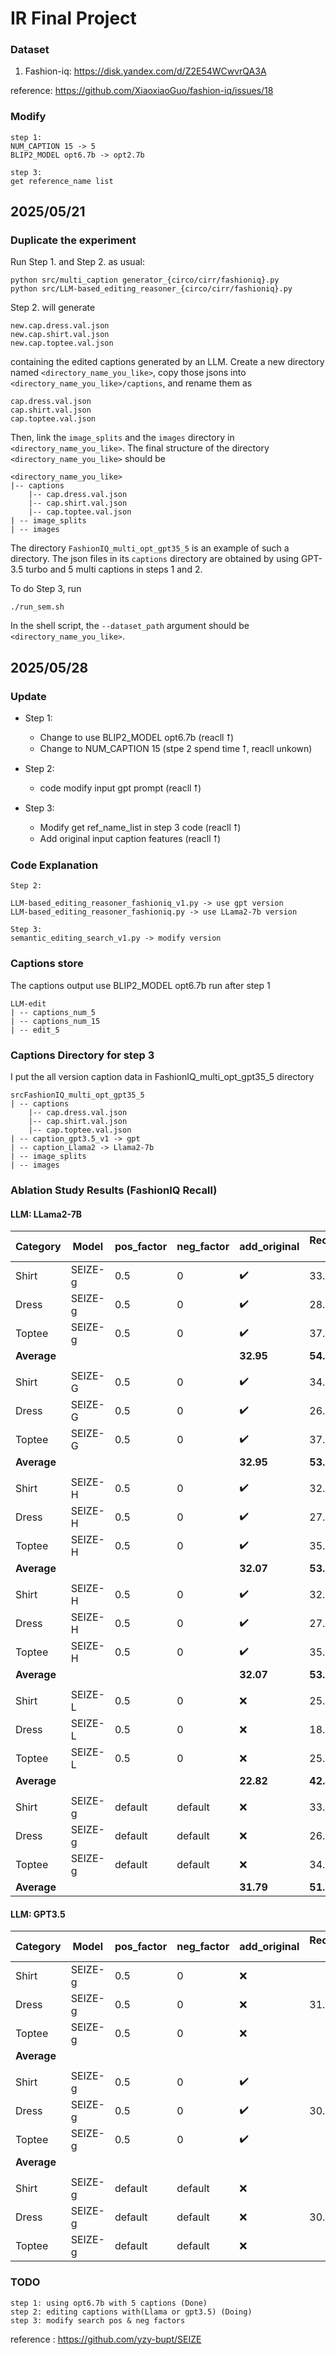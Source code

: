 # IR Final Project

### Dataset 
1. Fashion-iq: https://disk.yandex.com/d/Z2E54WCwvrQA3A

reference: https://github.com/XiaoxiaoGuo/fashion-iq/issues/18

### Modify
    step 1:
    NUM_CAPTION 15 -> 5
    BLIP2_MODEL opt6.7b -> opt2.7b

    step 3:
    get reference_name list

## 2025/05/21
### Duplicate the experiment
Run Step 1. and Step 2. as usual:
```
python src/multi_caption generator_{circo/cirr/fashioniq}.py
python src/LLM-based_editing_reasoner_{circo/cirr/fashioniq}.py
```

Step 2. will generate
```
new.cap.dress.val.json
new.cap.shirt.val.json
new.cap.toptee.val.json
```
containing the edited captions generated by an LLM. Create a new directory named `<directory_name_you_like>`, copy those jsons into
`<directory_name_you_like>/captions`, and rename them as
```
cap.dress.val.json
cap.shirt.val.json
cap.toptee.val.json
```

Then, link the `image_splits` and the `images` directory in `<directory_name_you_like>`. The final structure of the directory `<directory_name_you_like>` should be
```
<directory_name_you_like>
|-- captions
    |-- cap.dress.val.json
    |-- cap.shirt.val.json
    |-- cap.toptee.val.json
| -- image_splits
| -- images
```
The directory `FashionIQ_multi_opt_gpt35_5` is an example of such a directory. The json files in its `captions` directory are obtained by using GPT-3.5 turbo and 5 multi captions in steps 1 and 2. 

To do Step 3, run
```
./run_sem.sh
```
In the shell script, the `--dataset_path` argument should be `<directory_name_you_like>`.

## 2025/05/28

### Update
- Step 1:
    - Change to use BLIP2_MODEL opt6.7b (reacll ⭡)
    - Change to NUM_CAPTION 15 (stpe 2 spend time ⭡, reacll unkown)

- Step 2:
    - code modify input gpt prompt (reacll ⭡)

- Step 3:  
    - Modify get ref_name_list in step 3 code (reacll ⭡)
    - Add original input caption features (reacll ⭡)


### Code Explanation
    Step 2:

    LLM-based_editing_reasoner_fashioniq_v1.py -> use gpt version
    LLM-based_editing_reasoner_fashioniq.py -> use LLama2-7b version

    Step 3:
    semantic_editing_search_v1.py -> modify version

### Captions store
The captions output use BLIP2_MODEL opt6.7b run after step 1 
```
LLM-edit
| -- captions_num_5
| -- captions_num_15
| -- edit_5
```

### Captions Directory for step 3
I put the all version caption data in FashionIQ_multi_opt_gpt35_5 directory
```
srcFashionIQ_multi_opt_gpt35_5
| -- captions
    |-- cap.dress.val.json
    |-- cap.shirt.val.json
    |-- cap.toptee.val.json
| -- caption_gpt3.5_v1 -> gpt 
| -- caption_Llama2 -> Llama2-7b
| -- image_splits
| -- images
```

### Ablation Study Results (FashionIQ Recall)

#### LLM: LLama2-7B
| Category | Model | pos_factor | neg_factor | add_original| Recall@10 (%) | Recall@50(%) |
|----|---|------|---|---|--------|--------|
| Shirt | SEIZE-g | 0.5 | 0 | ✔️ | 33.32 | 52.60 |
| Dress | SEIZE-g | 0.5 | 0 | ✔️ | 28.06 | 50.27 |
| Toptee | SEIZE-g | 0.5 | 0 | ✔️ | 37.48 | 59.15 |
| **Average** | | | | **32.95** | **54.01** |
| | | | | | | |
| Shirt | SEIZE-G | 0.5 | 0 | ✔️ | 34.59 | 52.75 |
| Dress | SEIZE-G | 0.5 | 0 | ✔️ | 26.82 | 48.83 |
| Toptee | SEIZE-G | 0.5 | 0 | ✔️ | 37.43 | 60.22 |
| **Average** | | | | **32.95** | **53.94** |
| | | | | | | |
| Shirt | SEIZE-H | 0.5 | 0 | ✔️ | 32.58 | 51.28 |
| Dress | SEIZE-H | 0.5 | 0 | ✔️ | 27.66 | 49.43 |
| Toptee | SEIZE-H | 0.5 | 0 | ✔️ | 35.95 | 60.28 |
| **Average** | | | | **32.07** | **53.66** |
| | | | | | | |
| Shirt | SEIZE-H | 0.5 | 0 | ✔️ | 32.58 | 51.28 |
| Dress | SEIZE-H | 0.5 | 0 | ✔️ | 27.66 | 49.43 |
| Toptee | SEIZE-H | 0.5 | 0 | ✔️ | 35.95 | 60.28 |
| **Average** | | | | **32.07** | **53.66** |
| | | | | | | |
| Shirt | SEIZE-L | 0.5 | 0 | ❌ | 25.42 | 41.12 |
| Dress | SEIZE-L | 0.5 | 0 | ❌ | 18.00 | 39.12 |
| Toptee | SEIZE-L | 0.5 | 0 | ❌ | 25.04 | 47.12 |
| **Average** | | | | **22.82** | **42.45** |
| | | | | | | |
| Shirt | SEIZE-g | default | default | ❌ | 33.91 | 51.37|
| Dress | SEIZE-g | default | default | ❌ | 26.62 | 47.00 |
| Toptee | SEIZE-g | default | default | ❌ | 34.83 | 56.40 |
| **Average** | | | | **31.79** | **51.59** |


#### LLM: GPT3.5
| Category | Model | pos_factor | neg_factor | add_original| Recall@10 (%) | Recall@50(%) |
|----|---|------|---|---|--------|--------|
| Shirt | SEIZE-g | 0.5 | 0 | ❌ |  |  |
| Dress | SEIZE-g | 0.5 | 0 | ❌ | 31.38 | 53.74 |
| Toptee | SEIZE-g | 0.5 | 0 | ❌ |  |  |
| **Average** | | | | |  |
| | | | | | | |
| Shirt | SEIZE-g | 0.5 | 0 | ✔️ |  |  |
| Dress | SEIZE-g | 0.5 | 0 | ✔️ | 30.64 | 52.80 |
| Toptee | SEIZE-g | 0.5 | 0 | ✔️ |  |  |
| **Average** | | | | |  |
| | | | | | | |
| Shirt | SEIZE-g | default | default  | ❌ |  |  |
| Dress | SEIZE-g | default  | default  | ❌ | 30.59 | 53.40 |
| Toptee | SEIZE-g | default  | default  | ❌ |  |  |

### TODO
    step 1: using opt6.7b with 5 captions (Done)
    step 2: editing captions with(Llama or gpt3.5) (Doing)
    step 3: modify search pos & neg factors

    

reference : https://github.com/yzy-bupt/SEIZE
